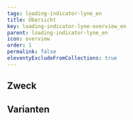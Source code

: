 ```yaml
---
tags: loading-indicator-lyne_en
title: Übersicht
key: loading-indicator-lyne-overview_en
parent: loading-indicator-lyne_en
icon: overview
order: 1
permalink: false
eleventyExcludeFromCollections: true
---
```


## Zweck

## Varianten

